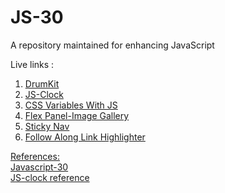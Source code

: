 # JS-30
A repository maintained for enhancing JavaScript

Live links :
<ol>
  <li><a href="https://js-drumkit01.netlify.app/javascript%20drum%20kit/">DrumKit</a></li>
  <li><a href="https://js-drumkit01.netlify.app/js%20and%20css%20clock/">JS-Clock</a></li>
  <li><a href="https://js-drumkit01.netlify.app/css%20variables/">CSS Variables With JS</li>
  <li><a href="https://js-drumkit01.netlify.app/flex%20panel%20gallery/">Flex Panel-Image Gallery</li>
  <li><a href="https://js-drumkit01.netlify.app/sticky%20nav/">Sticky Nav</li>
  <li><a href="https://js-drumkit01.netlify.app/follow%20along%20link%20highlighter/">Follow Along Link Highlighter</li>
</ol>

References:<br>
<a href="https://javascript30.com/">Javascript-30</a><br>
<a href="https://www.youtube.com/watch?v=Ki0XXrlKlHY&t=346s">JS-clock reference</a>
